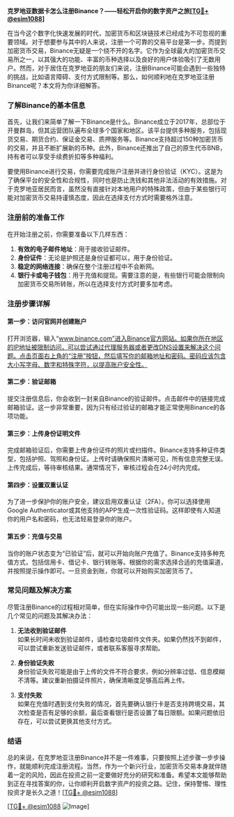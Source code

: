 **克罗地亚数据卡怎么注册Binance？——轻松开启你的数字资产之旅[[TG💪+ @esim1088](https://t.me/s/esim1088)]**

在当今这个数字化快速发展的时代，加密货币和区块链技术已经成为不可忽视的重要领域。对于想要参与其中的人来说，注册一个可靠的交易平台是第一步。而提到加密货币交易，Binance无疑是一个绕不开的名字。它作为全球最大的加密货币交易所之一，以其强大的功能、丰富的币种选择以及良好的用户体验吸引了无数用户。然而，对于居住在克罗地亚的朋友们来说，注册Binance可能会遇到一些独特的挑战，比如语言障碍、支付方式限制等。那么，如何顺利地在克罗地亚注册Binance呢？本文将为你详细解答。

### 了解Binance的基本信息

首先，让我们来简单了解一下Binance是什么。Binance成立于2017年，总部位于开曼群岛，但其运营团队遍布全球多个国家和地区。该平台提供多种服务，包括现货交易、期货合约、保证金交易、质押服务等。Binance支持超过150种加密货币的交易，并且不断扩展新的币种。此外，Binance还推出了自己的原生代币BNB，持有者可以享受手续费折扣等多种福利。

要使用Binance进行交易，你需要完成账户注册并进行身份验证（KYC）。这是为了确保平台的安全性和合规性，同时也是防止洗钱和其他非法活动的有效措施。对于克罗地亚居民而言，虽然没有直接针对本地用户的特殊政策，但由于某些银行可能对加密货币交易持谨慎态度，因此在选择支付方式时需要格外注意。

### 注册前的准备工作

在开始注册之前，你需要准备以下几样东西：

1. **有效的电子邮件地址**：用于接收验证邮件。
2. **身份证件**：无论是护照还是身份证都可以，用于身份验证。
3. **稳定的网络连接**：确保在整个注册过程中不会断网。
4. **银行卡或电子钱包**：用于充值和提现。需要注意的是，有些银行可能会限制向加密货币交易所转账，所以在选择支付方式时要多加考虑。

### 注册步骤详解

#### 第一步：访问官网并创建账户

打开浏览器，输入“www.binance.com”进入Binance官方网站。如果你所在地区的IP地址被限制访问，可以尝试通过代理服务器或者更改DNS设置来解决这个问题。点击页面右上角的“注册”按钮，然后填写你的邮箱地址和密码。密码应该包含大小写字母、数字和特殊字符，以提高账户安全性。

#### 第二步：验证邮箱

提交注册信息后，你会收到一封来自Binance的验证邮件。点击邮件中的链接完成邮箱验证。这一步非常重要，因为只有经过验证的邮箱才能正常使用Binance的各项功能。

#### 第三步：上传身份证明文件

完成邮箱验证后，你需要上传身份证件的照片或扫描件。Binance支持多种证件类型，包括护照、驾照和身份证。上传时请确保照片清晰可见，所有信息完整无误。上传完成后，等待审核结果。通常情况下，审核过程会在24小时内完成。

#### 第四步：设置双重认证

为了进一步保护你的账户安全，建议启用双重认证（2FA）。你可以选择使用Google Authenticator或其他支持的APP生成一次性验证码。这样即使有人知道你的用户名和密码，也无法轻易登录你的账户。

#### 第五步：充值与交易

当你的账户状态变为“已验证”后，就可以开始向账户充值了。Binance支持多种充值方式，包括信用卡、借记卡、银行转账等。根据你的需求选择合适的充值渠道，并按照提示操作即可。一旦资金到账，你就可以开始购买加密货币了。

### 常见问题及解决方案

尽管注册Binance的过程相对简单，但在实际操作中仍可能出现一些问题。以下是几个常见的问题及其解决办法：

1. **无法收到验证邮件**  
   如果长时间未收到验证邮件，请检查垃圾邮件文件夹。如果仍然找不到邮件，可以尝试重新发送验证邮件，或者联系客服寻求帮助。

2. **身份验证失败**  
   身份验证失败可能是由于上传的文件不符合要求，例如分辨率过低、信息模糊不清等。建议重新拍摄证件照片，确保清晰度足够高后再上传。

3. **支付失败**  
   如果在充值时遇到支付失败的情况，首先要确认银行卡是否支持跨境交易，其次检查是否有足够的余额，最后查看银行是否设置了每日限额。如果问题依旧存在，可以尝试更换其他支付方式。

### 结语

总的来说，在克罗地亚注册Binance并不是一件难事，只要按照上述步骤一步步操作，就能顺利完成注册流程。当然，作为一个新兴行业，加密货币交易本身就伴随着一定的风险，因此在投资之前一定要做好充分的研究和准备。希望本文能够帮助到正在寻找答案的你，让你顺利开启数字资产的投资之路。记住，保持警惕、理性投资才是长久之道！[[TG💪+ @esim1088](https://t.me/s/esim1088)]

[[TG💪+ @esim1088](https://t.me/s/esim1088) ![Image](https://i.postimg.cc/4NQfJmqS/Snipaste-2025-05-13-00-14-12.png)]